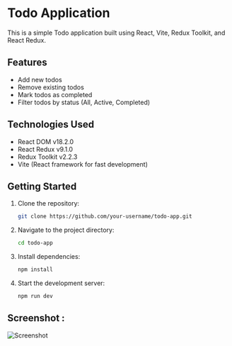 # Todo Application

This is a simple Todo application built using React, Vite, Redux Toolkit, and React Redux.

## Features

- Add new todos
- Remove existing todos
- Mark todos as completed
- Filter todos by status (All, Active, Completed)

## Technologies Used

- React DOM v18.2.0
- React Redux v9.1.0
- Redux Toolkit v2.2.3
- Vite (React framework for fast development)

## Getting Started

1. Clone the repository:

   ```bash
   git clone https://github.com/your-username/todo-app.git

2. Navigate to the project directory:
    ```bash
    cd todo-app

3. Install dependencies:
    ```bash
    npm install

4. Start the development server:
    ```bash
    npm run dev

## Screenshot :
![Screenshot](public/Screenshot.png)
